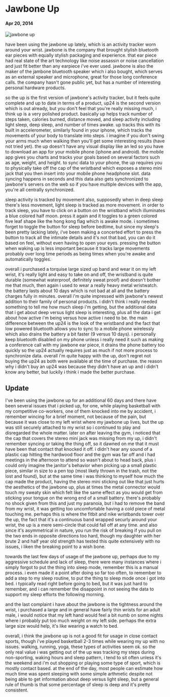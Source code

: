# Jawbone Up

#### Apr 20, 2014

![jawbone up](https://dyzup8v06s4q5.cloudfront.net/ver/static/images/marketing/health/up/colorizer/up-band-sprite@2x.v2.png)

have been using the jawbone up lately, which is an activity tracker worn around your wrist.  jawbone is the company that brought stylish bluetooth ear pieces with equally stylish packaging and experience.  that ear piece had real state of the art technology like noise assassin or noise cancellation and just fit better than any earpiece i've ever used.  jawbone is also the maker of the jambone bluetooth speaker which i also bought, which serves as an external speaker and microphone, great for those long conference calls.  the company hasn't gone public yet, but has a number of interesting personal hardware products.

so the up is the first version of jawbone's activity tracker, but it feels quite complete and up to date in terms of a product, up24 is the second version which is out already, but you don't feel that you're really missing much, i think up is a very polished product.  basically up helps track number of steps taken, calories burned, distance moved, and sleep activity including light sleep, deep sleep, and number of times awake.  up tracks this with its built in accelerometer, similarly found in your iphone, which tracks the movements of your body to translate into steps.  i imagine if you don't swing your arms much when walking then you'll get some interesting results (have not tried yet).  the up doesn't have any visual display like an led so you have to download an app for your mobile phone (iphone and android).  the mobile app gives you charts and tracks your goals based on several factors such as age, weight, and height.  to sync data to your phone, the up requires you to physically take off the cap of the wristband which exposes a stereo mini jack that you then insert into your mobile phone headphone slot.  data syncing happens in seconds and this data also gets synchronized to jawbone's servers on the web so if you have multiple devices with the app, you're all centrally synchronized.

sleep activity is tracked by movement also, supposedly when in deep sleep there's less movement, light sleep is tracked as more movement.  in order to track sleep, you have to click on a button on the wristband which illuminates a blue colored half moon.  press it again and it toggles to a green colored five leaf shape like the hong kong flag which is awake mode.  i sometimes forget to toggle the button for sleep before bedtime, but since my sleep's been pretty lacking lately, i've been making a concerted effort to press the button to track all the intimate details and it's not that bad, you can do it based on feel, without even having to open your eyes.  pressing the button when waking up is less important because it tracks large movements probably over long time periods as being times when you're awake and automatically toggles.

overall i purchased a torquise large sized up band and wear it on my left wrist, it's really light and easy to take on and off, the wristband is quite durable (somewhat waterproof, definitely sweat proof) and doesn't bother me that much, then again i used to wear a really heavy metal wristwatch.  the battery lasts about 10 days which is not bad at all and the battery charges fully in minutes.  overall i'm quite impressed with jawbone's newest addition to their family of personal products.  i didn't think i really needed something to tell me how much sleep i'm getting, but the additional data that i get about deep versus light sleep is interesting, plus all the data i get about how active i'm being versus how active i need to be.  the main difference between the up24 is the look of the wristband and the fact that low powered bluetooth allows you to sync to a mobile phone wirelessly which also drains the battery a bit faster (9 versus 10 days).  i personally keep bluetooth disabled on my phone unless i really need it such as making a conference call with my jawbone ear piece, it drains the phone battery too quickly so the up24 actually requires just as much if not more process to synchronize data.  overall i'm quite happy with the up, don't regret not buying the up24 as both were available at the time of purchase.  the reason why i didn't buy an up24 was because they didn't have an up and i didn't know any better, but luckily i think i made the better purchase.

Update
------

I've been using the jawbone up for an additional 60 days and there have been several issues that i picked up, for one, while playing basketball with my competitive co-workers, one of them knocked into me by accident, i remember wincing for a brief moment, not because of the pain, but because it was close to my left wrist where my jawbone up lives, but the up was still securely attached to my wrist so i continued to play and disregarded the whole matter.  later on after leaving the gym, i noticed that the cap that covers the stereo mini jack was missing from my up, i didn't remember syncing or taking the thing off, so it dawned on me that it must have been that contact that knocked it off.  i didn't hear any sound of a plastic cap hitting the hardwood floor and the gym was far off and i had meetings in the afternoon to attend so wasn't about to head back, plus i could only imagine the janitor's behavior when picking up a small plastic piece, similar in size to a pen top (most likely thrown in the trash, not the lost and found), but at the same time i was thinking to myself how much the cap made the product, having the stereo mini sticking out like that just hurts the aesthetics of the jawbone up, plus at times the metal connector would touch my sweaty skin which felt like the same effect as you would get from sticking your tongue on the wrong end of a small battery.  there's probably no shock given from this and just my paranoia, but i had to remove the band from my wrist, it was getting too uncomfortable having a cold piece of metal touching me.  perhaps this is where the fitbit and nike wristbands tower over the up, the fact that it's a continuous band wrapped securly around your wrist, the up is a mere semi-circle that could fall off at any time.  and also since it's asymmetrical in nature, you run the risk of breaking if you pull on the two ends in opposite directions too hard, though my daughter with her brute 2 and half year old strength has tested this quite extensively with no issues, i liken the breaking point to a wish bone.

towards the last few days of usage of the jawbone up, perhaps due to my aggressive schedule and lack of sleep, there were many instances where i simply forgot to put the thing into sleep mode, remember this is a manual process.  i even made it a point after doing so far too often, to remember to add a step to my sleep routine, to put the thing to sleep mode once i got into bed.  i typically read right before going to bed, but it was just hard to remember, and i can remember the disappoint in not seeing the data to support my sleep efforts the following morning.

and the last complaint i have about the jawbone is the tightness around the wrist, i purchased a large and in general have fairly thin wrists for an adult male, i would notice that my left hand would feel a bit numb on some nights where i probably put too much weight on my left side.  perhaps the extra large size would help, it's like wearing a watch to bed.

overall, i think the jawbone up is not a good fit for usage in close contact sports, though i've played basketball 2-3 times while wearing my up with no issues.  walking, running, yoga, these types of activities seem ok.  so the only real value i was getting out of the up was tracking my steps during non-sporting, waking hours and sleep pattern, i tend to sit often unless it's the weekend and i'm out shopping or playing some type of sport, which is mostly contact based.  at the end of the day, most people can estimate how much time was spent sleeping with some simple arthmetic despite not being able to get information about deep versus light sleep, but a general rule of thumb is that some percentage of sleep is deep and it's pretty consistent.

